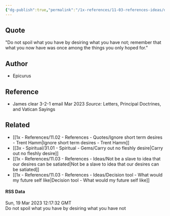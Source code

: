 ```yaml
---
{"dg-publish":true,"permalink":"/1x-references/11-03-references-ideas/do-not-spoil-what-you-have-by-desiring-what-you-have-not-epicurus/","title":"Do not spoil what you have by desiring what you have not - Epicurus","dgShowBacklinks":false}
---
```



## Quote
"Do not spoil what you have by desiring what you have not; remember that what you now have was once among the things you only hoped for."

## Author
- Epicurus

## Reference
- James clear 3-2-1 email Mar 2023
 _Source:_ Letters, Principal Doctrines, and Vatican Sayings
 ​
## Related
- [[1x - References/11.02 - References - Quotes/Ignore short term desires - Trent Hamm\|Ignore short term desires - Trent Hamm]]
- [[3x - Spiritual/31.01 - Spiritual - Gems/Carry out no fleshly desire\|Carry out no fleshly desire]]
- [[1x - References/11.03 - References - Ideas/Not be a slave to idea that our desires can be satiated\|Not be a slave to idea that our desires can be satiated]]
- [[1x - References/11.03 - References - Ideas/Decision tool - What would my future self like\|Decision tool - What would my future self like]]


#### RSS Data
<div class='date'>Sun, 19 Mar 2023 12:17:32 GMT</div>
<div class='description'> Do not spoil what you have by desiring what you have not</div>

